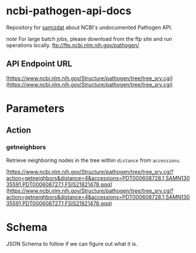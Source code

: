 # ncbi-pathogen-api-docs
Repository for [samizdat](http://www.catb.org/jargon/html/S/samizdat.html) about NCBI's undocumented Pathogen API.

*note* For large batch jobs, please download from the ftp site and run operations locally.
ftp://ftp.ncbi.nlm.nih.gov/pathogen/

## API Endpoint URL


[https://www.ncbi.nlm.nih.gov/Structure/pathogen/tree/tree_srv.cgi](https://www.ncbi.nlm.nih.gov/Structure/pathogen/tree/tree_srv.cgi)


# Parameters

## Action

### getneighbors

Retrieve neighboring nodes in the tree within `distance` from `accessions`.

[https://www.ncbi.nlm.nih.gov/Structure/pathogen/tree/tree_srv.cgi?action=getneighbors&distance=4&accessions=PDT000608728.1,SAMN13035591,PDT000608727.1,FSIS21821478,qqq](https://www.ncbi.nlm.nih.gov/Structure/pathogen/tree/tree_srv.cgi?action=getneighbors&distance=4&accessions=PDT000608728.1,SAMN13035591,PDT000608727.1,FSIS21821478,qqq)

# Schema

JSON Schema to follow if we can figure out what it is.

